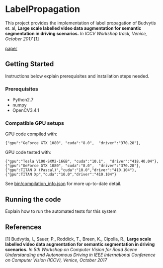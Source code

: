 # LabelPropagation

This project provides the implementation of label propagation of Budvytis et. al, **Large scale labelled video data augmentation for semantic segmentation in driving scenarios.** *In ICCV Workshop track, Venice, October 2017* [1]

[paper](http://mi.eng.cam.ac.uk/~cipolla/publications/inproceedings/2017-ICCV-label-propagation.pdf)
<!--- [supplementary]()--->
 
## Getting Started

Instructions below explain prerequisites and installation steps needed.

### Prerequisites

- Python2.7
- numpy
- OpenCV3.4.1

### Compatible GPU setups

GPU code compiled with:

```
{"gpu":"GeForce GTX 1080", "cuda":"8.0",  "driver":"370.28"},
```

GPU code tested with:
```
{"gpu":"Tesla V100-SXM2-16GB", "cuda":"10.1",  "driver":"418.40.04"},
{"gpu":"GeForce GTX 1080", "cuda":"8.0",  "driver":"370.28"},
{"gpu":TITAN X (Pascal)","cuda":"10.0","driver":"410.104"},
{"gpu":TITAN Xp","cuda":"10.0","driver":"410.104"}
```
See [bin/compilation_info.json](bin/compilation_info.json) for more up-to-date detail.

<!--- ### Installing
A step by step series of examples that tell you how to get a development env running
```
Give the example
```
And repeat
```
until finished
```
End with an example of getting some data out of the system or using it for a little demo
--->

## Running the code

Explain how to run the automated tests for this system

## References

[1] Budvytis, I., Sauer, P., Roddick, T., Breen, K., Cipolla, R., 
**Large scale labelled video data augmentation for semantic segmentation in driving scenarios.** *In 5th Workshop on Computer Vision for Road Scene Understanding and Autonomous Driving in IEEE International Conference on Computer Vision (ICCV), Venice, October 2017* 
